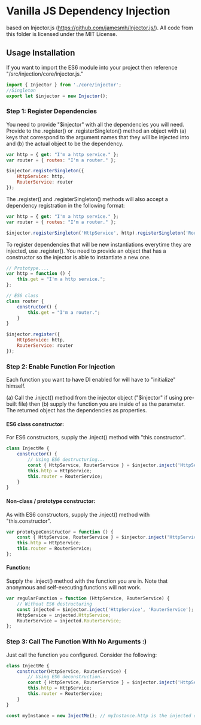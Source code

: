 # Vanilla JS Dependency Injection

based on Injector.js (https://github.com/jamesmh/Injector.js/). All code from this folder is licensed under the MIT License.

## Usage Installation

If you want to import the ES6 module into your project then reference "/src/injection/core/injector.js."

```javascript
import { Injector } from './core/injector';
//Singleton
export let $injector = new Injector();
```

### Step 1: Register Dependencies

You need to provide "$injector" with all the dependencies you will need. Provide to the .register() or .registerSingleton() method an object with (a) keys that correspond to the argument names that they will be injected into and (b) the actual object to be the dependency.

```javascript
var http = { get: "I'm a http service." };
var router = { routes: "I'm a router." };

$injector.registerSingleton({
	HttpService: http,
	RouterService: router
});
```

The .register() and .registerSingleton() methods will also accept a dependency registration in the following format:

```javascript
var http = { get: "I'm a http service." };
var router = { routes: "I'm a router." };

$injector.registerSingleton('HttpService', http).registerSingleton('RouterService', router);
```

To register dependencies that will be new instantiations everytime they are injected, use .register(). You need to provide an object that has a constructor so the injector is able to instantiate a new one.

```javascript
// Prototype....
var http = function () {
	this.get = "I'm a http service.";
};

// ES6 class
class router {
	constructor() {
		this.get = "I'm a router.";
	}
}

$injector.register({
	HttpService: http,
	RouterService: router
});
```

### Step 2: Enable Function For Injection

Each function you want to have DI enabled for will have to "initialize" himself.

(a) Call the .inject() method from the injector object ("$injector" if using pre-built file) then (b) supply the function you are inside of as the parameter. The returned object has the dependencies as properties.

#### ES6 class constructor:

For ES6 constructors, supply the .inject() method with "this.constructor".

```javascript
class InjectMe {
	constructor() {
		// Using ES6 destructuring...
		const { HttpService, RouterService } = $injector.inject('HttpService', 'RouterService');
		this.http = HttpService;
		this.router = RouterService;
	}
}
```

#### Non-class / prototype constructor:

As with ES6 constructors, supply the .inject() method with "this.constructor".

```javascript
var prototypeConstructor = function () {
	const { HttpService, RouterService } = $injector.inject('HttpService', 'RouterService');
	this.http = HttpService;
	this.router = RouterService;
};
```

#### Function:

Supply the .inject() method with the function you are in. Note that anonymous and self-executing functions will not work.

```javascript
var regularFunction = function (HttpService, RouterService) {
	// Without ES6 destructuring
	const injected = $injector.inject('HttpService', 'RouterService');
	HttpService = injected.HttpService;
	RouterService = injected.RouterService;
};
```

### Step 3: Call The Function With No Arguments :)

Just call the function you configured. Consider the following:

```javascript
class InjectMe {
	constructor(HttpService, RouterService) {
		// Using ES6 deconstruction...
		const { HttpService, RouterService } = $injector.inject('HttpService', 'RouterService');
		this.http = HttpService;
		this.router = RouterService;
	}
}

const myInstance = new InjectMe(); // myInstance.http is the injected object that was previous configured....
```
